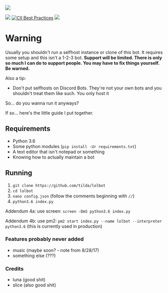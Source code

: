 
![](https://i-made.theworstme.me/ea0ad4.png)

[![](https://img.shields.io/discord/307640404071677962.svg)](https://discord.gg/PEW4wx9) [![CII Best Practices](https://bestpractices.coreinfrastructure.org/projects/772/badge)](https://bestpractices.coreinfrastructure.org/projects/772)
[![](https://img.shields.io/badge/add%20bot-official%20instance-blue.svg)](https://discordapp.com/api/oauth2/authorize?client_id=272549225454239744&scope=bot&permissions=0)

<!-- <a target='_blank' rel='nofollow' href='https://app.codesponsor.io/link/qb8RoW4NMbqgkKZ6FUbiKL8K/tilda/lolbot'>
  <img alt='Sponsor' width='888' height='68' src='https://app.codesponsor.io/embed/qb8RoW4NMbqgkKZ6FUbiKL8K/tilda/lolbot.svg' />
</a> -->

# Warning
Usually you shouldn't run a selfhost instance or clone of this bot. It requires some setup and this isn't a 1-2-3 bot. **Support will be limited. There is only so much I can do to support people. You may have to fix things yourself. Be warned.**

Also a tip:
  - Don't put selfhosts on Discord Bots. They're not your own bots and you shouldn't treat them like such. You only host it

So... do you wanna run it anyways?

If so... here's the little guide I put together.

## Requirements

- Python 3.6
- Some python modules (`pip install -Ur requirements.txt`)
- A text editor that isn't notepad or something
- Knowing how to actually maintain a bot

## Running

1. `git clone https://github.com/tilda/lolbot`
2. `cd lolbot`
3. `nano config.json` (follow the comments beginning with `//`)
4. `python3.6 index.py` 

Addendum 4a: use screen: `screen -DmS python3.6 index.py`

Addendum 4b: use pm2: `pm2 start index.py --name lolbot --interpreter python3.6` (this is currently used in production)

### Features probably never added
- music (maybe soon? - note from 8/28/17)
- something else (???)

### Credits
- luna (good shit)
- slice (also good shit)
